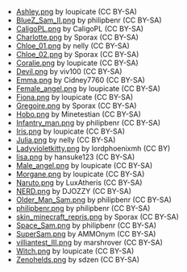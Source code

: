 
- [Ashley.png](http://minetest.fensta.bplaced.net/#id=885) by loupicate (CC BY-SA)
- [BlueZ_Sam_II.png](http://minetest.fensta.bplaced.net/#id=143) by philipbenr (CC BY-SA)
- [CaligoPL.png](http://minetest.fensta.bplaced.net/#id=99) by CaligoPL (CC BY-SA)
- [Charlotte.png](http://minetest.fensta.bplaced.net/#id=852) by Sporax (CC BY-SA)
- [Chloe_01.png](http://minetest.fensta.bplaced.net/#id=847) by nelly (CC BY-SA)
- [Chloe_02.png](http://minetest.fensta.bplaced.net/#id=851) by Sporax (CC BY-SA)
- [Coralie.png](http://minetest.fensta.bplaced.net/#id=894) by loupicate (CC BY-SA)
- [Devil.png](http://minetest.fensta.bplaced.net/#id=93) by viv100 (CC BY-SA)
- [Emma.png](http://minetest.fensta.bplaced.net/#id=101) by Cidney7760 (CC BY-SA)
- [Female_angel.png](http://minetest.fensta.bplaced.net/#id=890) by loupicate (CC BY-SA)
- [Fiona.png](http://minetest.fensta.bplaced.net/#id=860) by loupicate (CC BY-SA)
- [Gregoire.png](http://minetest.fensta.bplaced.net/#id=850) by Sporax (CC BY-SA)
- [Hobo.png](http://minetest.fensta.bplaced.net/#id=112) by Minetestian (CC BY-SA)
- [Infantry_man.png](http://minetest.fensta.bplaced.net/#id=82) by philipbenr (CC BY-SA)
- [Iris.png](http://minetest.fensta.bplaced.net/#id=862) by loupicate (CC BY-SA)
- [Julia.png](http://minetest.fensta.bplaced.net/#id=859) by nelly (CC BY-SA)
- [Ladyvioletkitty.png](http://minetest.fensta.bplaced.net/#id=162) by lordphoenixmh (CC BY)
- [lisa.png](http://minetest.fensta.bplaced.net/#id=88) by hansuke123 (CC BY-SA)
- [Male_angel.png](http://minetest.fensta.bplaced.net/#id=895) by loupicate (CC BY-SA)
- [Morgane.png](http://minetest.fensta.bplaced.net/#id=864) by loupicate (CC BY-SA)
- [Naruto.png](http://minetest.fensta.bplaced.net/#id=136) by LuxAtheris (CC BY-SA)
- [NERD.png](http://minetest.fensta.bplaced.net/#id=) by DJOZZY (CC BY-SA)
- [Older_Man_Sam.png](http://minetest.fensta.bplaced.net/#id=21) by philipbenr (CC BY-SA)
- [philipbenr.png](http://minetest.fensta.bplaced.net/#id=54) by philipbenr (CC BY-SA)
- [skin_minecraft_repris.png](http://minetest.fensta.bplaced.net/#id=856) by Sporax (CC BY-SA)
- [Space_Sam.png](http://minetest.fensta.bplaced.net/#id=37) by philipbenr (CC BY-SA)
- [SuperSam.png](http://minetest.fensta.bplaced.net/#id=) by AMMOnym (CC BY-SA)
- [villiantest_III.png](http://minetest.fensta.bplaced.net/#id=) by marshrover (CC BY-SA)
- [Witch.png](http://minetest.fensta.bplaced.net/#id=884) by loupicate (CC BY-SA)
- [Zenohelds.png](http://minetest.fensta.bplaced.net/#id=25) by sdzen (CC BY-SA)
